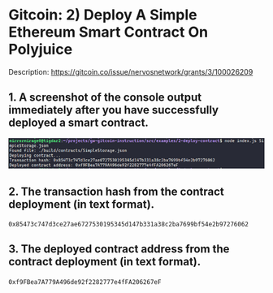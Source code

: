 # Gitcoin: 2) Deploy A Simple Ethereum Smart Contract On Polyjuice

Description: https://gitcoin.co/issue/nervosnetwork/grants/3/100026209

## 1. A screenshot of the console output immediately after you have successfully deployed a smart contract.

![ContractDeployScreenshot](https://github.com/mirrormirage0/nervos/blob/main/Hackathon-Task-2-DeployContract/contract-deploy-screenshot.png?raw=true)


## 2. The transaction hash from the contract deployment (in text format).

`0x85473c747d3ce27ae6727530195345d147b331a38c2ba7699bf54e2b97276062`

## 3. The deployed contract address from the contract deployment (in text format).

`0xf9FBea7A779A496de92f2282777e4fFA206267eF`